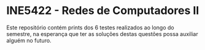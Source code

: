 # INE5422 - Redes de Computadores II

Este repositório contém prints dos 6 testes realizados ao longo do semestre, na esperança que ter as soluções destas questões possa auxiliar alguém no futuro.
